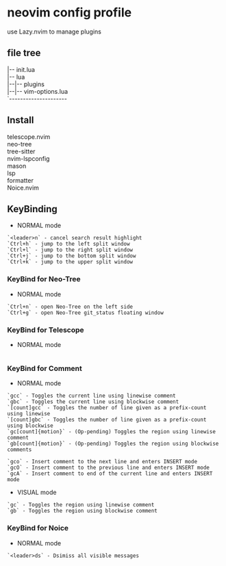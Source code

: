 # neovim config profile

use Lazy.nvim to manage plugins

## file tree

|-- init.lua<br>
|-- lua<br>
|--|-- plugins<br>
|--|-- vim-options.lua<br>
`---------------------

## Install

telescope.nvim<br>
neo-tree<br>
tree-sitter<br>
nvim-lspconfig<br>
mason<br>
lsp<br>
formatter<br>
Noice.nvim

## KeyBinding
- NORMAL mode

```help
`<leader>n` - cancel search result highlight
`Ctrl+h` - jump to the left split window
`Ctrl+l` - jump to the right split window
`Ctrl+j` - jump to the bottom split window
`Ctrl+k` - jump to the upper split window
```

### KeyBind for Neo-Tree
- NORMAL mode

```help
`Ctrl+n` - open Neo-Tree on the left side
`Ctrl+g` - open Neo-Tree git_status floating window
```

### KeyBind for Telescope
- NORMAL mode

```help

```

### KeyBind for Comment
- NORMAL mode

```help
`gcc` - Toggles the current line using linewise comment
`gbc` - Toggles the current line using blockwise comment
`[count]gcc` - Toggles the number of line given as a prefix-count using linewise
`[count]gbc` - Toggles the number of line given as a prefix-count using blockwise
`gc[count]{motion}` - (Op-pending) Toggles the region using linewise comment
`gb[count]{motion}` - (Op-pending) Toggles the region using blockwise comments
```

```help
`gco` - Insert comment to the next line and enters INSERT mode
`gcO` - Insert comment to the previous line and enters INSERT mode
`gcA` - Insert comment to end of the current line and enters INSERT mode
```
- VISUAL mode

```help
`gc` - Toggles the region using linewise comment
`gb` - Toggles the region using blockwise comment
```
### KeyBind for Noice
- NORMAL mode

```help
`<leader>ds` - Dsimiss all visible messages
```
